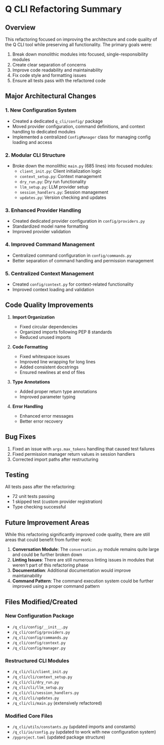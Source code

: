 # Q CLI Refactoring Summary

## Overview

This refactoring focused on improving the architecture and code quality of the Q CLI tool while preserving all functionality. The primary goals were:

1. Break down monolithic modules into focused, single-responsibility modules
2. Create clear separation of concerns
3. Improve code readability and maintainability
4. Fix code style and formatting issues
5. Ensure all tests pass with the refactored code

## Major Architectural Changes

### 1. New Configuration System
- Created a dedicated `q_cli/config/` package
- Moved provider configuration, command definitions, and context handling to dedicated modules
- Implemented a centralized `ConfigManager` class for managing config loading and access

### 2. Modular CLI Structure
- Broke down the monolithic `main.py` (685 lines) into focused modules:
  - `client_init.py`: Client initialization logic
  - `context_setup.py`: Context management
  - `dry_run.py`: Dry run functionality
  - `llm_setup.py`: LLM provider setup
  - `session_handlers.py`: Session management
  - `updates.py`: Version checking and updates

### 3. Enhanced Provider Handling
- Created dedicated provider configuration in `config/providers.py`
- Standardized model name formatting
- Improved provider validation

### 4. Improved Command Management
- Centralized command configuration in `config/commands.py`
- Better separation of command handling and permission management

### 5. Centralized Context Management
- Created `config/context.py` for context-related functionality
- Improved context loading and validation

## Code Quality Improvements

1. **Import Organization**
   - Fixed circular dependencies
   - Organized imports following PEP 8 standards
   - Reduced unused imports

2. **Code Formatting**
   - Fixed whitespace issues
   - Improved line wrapping for long lines
   - Added consistent docstrings
   - Ensured newlines at end of files

3. **Type Annotations**
   - Added proper return type annotations
   - Improved parameter typing

4. **Error Handling**
   - Enhanced error messages
   - Better error recovery

## Bug Fixes

1. Fixed an issue with `args.max_tokens` handling that caused test failures
2. Fixed permission manager return values in session handlers
3. Corrected import paths after restructuring

## Testing

All tests pass after the refactoring:
- 72 unit tests passing
- 1 skipped test (custom provider registration)
- Type checking successful

## Future Improvement Areas

While this refactoring significantly improved code quality, there are still areas that could benefit from further work:

1. **Conversation Module**: The `conversation.py` module remains quite large and could be further broken down
2. **Linting Issues**: There are still numerous linting issues in modules that weren't part of this refactoring phase
3. **Documentation**: Additional documentation would improve maintainability
4. **Command Pattern**: The command execution system could be further improved using a proper command pattern

## Files Modified/Created

### New Configuration Package
- `/q_cli/config/__init__.py`
- `/q_cli/config/providers.py`
- `/q_cli/config/commands.py`
- `/q_cli/config/context.py`
- `/q_cli/config/manager.py`

### Restructured CLI Modules
- `/q_cli/cli/client_init.py`
- `/q_cli/cli/context_setup.py`
- `/q_cli/cli/dry_run.py`
- `/q_cli/cli/llm_setup.py`
- `/q_cli/cli/session_handlers.py`
- `/q_cli/cli/updates.py`
- `/q_cli/cli/main.py` (extensively refactored)

### Modified Core Files
- `/q_cli/utils/constants.py` (updated imports and constants)
- `/q_cli/io/config.py` (updated to work with new configuration system)
- `/pyproject.toml` (updated package structure)